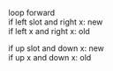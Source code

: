 loop forward  
if left slot and right x: new  
if left x and right x: old  
  
if up slot and down x: new  
if up x and down x: old  